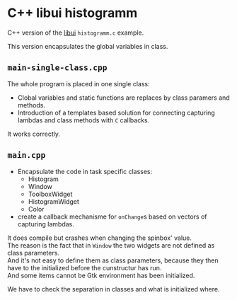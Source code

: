 # C++ libui histogramm

C++ version of the [libui](https://github.com/andlabs/libui) `histogramm.c` example.

This version encapsulates the global variables in class.

## `main-single-class.cpp`

The whole program is placed in one single class:

- Clobal variables and static functions are replaces by class paramers and methods.
- Introduction of a templates based solution for connecting capturing lambdas and class methods with `C` callbacks.

It works correctly.

## `main.cpp`

- Encapsulate the code in task specific classes:
  - Histogram
  - Window
  - ToolboxWidget
  - HistogramWidget
  - Color
- create a callback mechanisme for `onChange`s based on vectors of capturing lambdas.

It does compile but crashes when changing the spinbox' value.  
The reason is the fact that in `Window` the two widgets are not defined as class parameters.  
And it's not easy to define them as class parameters, because they then have to the initialized before the cunstructur has run.  
And some items cannot be Gtk environment has been initialized.

We have to check the separation in classes and what is initialized where.
